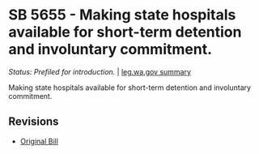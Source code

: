 # SB 5655 - Making state hospitals available for short-term detention and involuntary commitment.
*Status: Prefiled for introduction.* | [leg.wa.gov summary](https://app.leg.wa.gov/billsummary?BillNumber=5655&Year=2021)

Making state hospitals available for short-term detention and involuntary commitment.

## Revisions
* [Original Bill](1/)